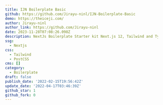 ```yaml
---
title: IJN Boilerplate Basic
github: https://github.com/Jirayu-ninl/IJN-Boilerplate-Basic
demo: https://theiceji.com/
author: Jirayu-ninl
author_link: https://github.com/Jirayu-ninl
date: 2023-11-28T07:08:26.098Z
description: NextJs Boilerplate Starter kit Next.js 12, Tailwind and TypeScript
ssg:
  - Nextjs
css:
  - Tailwind
  - PostCSS
cms: []
category:
  - Boilerplate
draft: false
publish_date: '2022-02-15T19:56:42Z'
update_date: '2022-04-17T03:46:39Z'
github_star: 1
github_fork: 0
---
```

